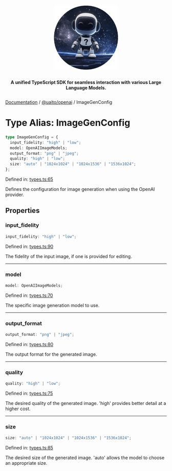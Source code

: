 <div style="display:flex; flex-direction:column; align-items:center;">
<p align="center">
  <img src="../UAITO.png" alt="UAITO Logo" width="200"/>
</p>

<p align="center">
  <strong>A unified TypeScript SDK for seamless interaction with various Large Language Models.</strong>
</p>
</div>

[Documentation](README.md) / [@uaito/openai](@uaito.openai.md) / ImageGenConfig

# Type Alias: ImageGenConfig

```ts
type ImageGenConfig = {
  input_fidelity: "high" | "low";
  model: OpenAIImageModels;
  output_format: "png" | "jpeg";
  quality: "high" | "low";
  size: "auto" | "1024x1024" | "1024x1536" | "1536x1024";
};
```

Defined in: [types.ts:65](https://github.com/elribonazo/uaito/blob/04309312147c13e296b527f56b609459b13e7903/packages/openai/src/types.ts#L65)

Defines the configuration for image generation when using the OpenAI provider.

## Properties

### input\_fidelity

```ts
input_fidelity: "high" | "low";
```

Defined in: [types.ts:90](https://github.com/elribonazo/uaito/blob/04309312147c13e296b527f56b609459b13e7903/packages/openai/src/types.ts#L90)

The fidelity of the input image, if one is provided for editing.

***

### model

```ts
model: OpenAIImageModels;
```

Defined in: [types.ts:70](https://github.com/elribonazo/uaito/blob/04309312147c13e296b527f56b609459b13e7903/packages/openai/src/types.ts#L70)

The specific image generation model to use.

***

### output\_format

```ts
output_format: "png" | "jpeg";
```

Defined in: [types.ts:80](https://github.com/elribonazo/uaito/blob/04309312147c13e296b527f56b609459b13e7903/packages/openai/src/types.ts#L80)

The output format for the generated image.

***

### quality

```ts
quality: "high" | "low";
```

Defined in: [types.ts:75](https://github.com/elribonazo/uaito/blob/04309312147c13e296b527f56b609459b13e7903/packages/openai/src/types.ts#L75)

The desired quality of the generated image. 'high' provides better detail at a higher cost.

***

### size

```ts
size: "auto" | "1024x1024" | "1024x1536" | "1536x1024";
```

Defined in: [types.ts:85](https://github.com/elribonazo/uaito/blob/04309312147c13e296b527f56b609459b13e7903/packages/openai/src/types.ts#L85)

The desired size of the generated image. 'auto' allows the model to choose an appropriate size.
